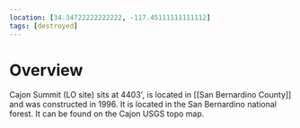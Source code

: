 ```yaml
---
location: [34.34722222222222, -117.45111111111112]
tags: [destroyed]
---
```


# Overview

Cajon Summit (LO site) sits at 4403', is located in [[San Bernardino County]] and was constructed in 1996. It is located in the San Bernardino national forest. It can be found on the Cajon USGS topo map.

